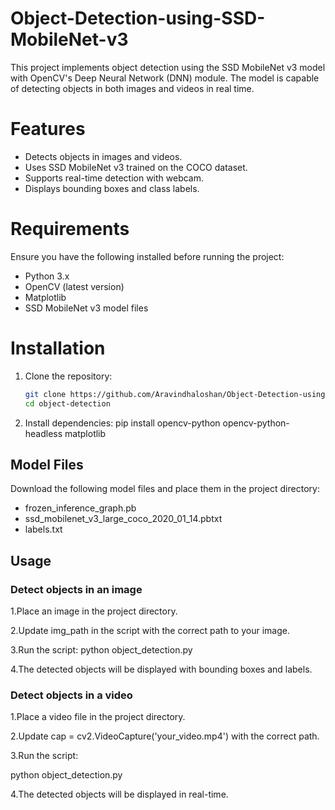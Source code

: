 # Object-Detection-using-SSD-MobileNet-v3
This project implements object detection using the SSD MobileNet v3 model with OpenCV's Deep Neural Network (DNN) module. The model is capable of detecting objects in both images and videos in real time.

# Features
- Detects objects in images and videos.
- Uses SSD MobileNet v3 trained on the COCO dataset.
- Supports real-time detection with webcam.
- Displays bounding boxes and class labels.

# Requirements
Ensure you have the following installed before running the project:

- Python 3.x
- OpenCV (latest version)
- Matplotlib
- SSD MobileNet v3 model files

# Installation

1. Clone the repository:
   ```bash
   git clone https://github.com/Aravindhaloshan/Object-Detection-using-SSD-MobileNet-v3.git
   cd object-detection

2. Install dependencies:
pip install opencv-python opencv-python-headless matplotlib


## Model Files

Download the following model files and place them in the project directory:

- frozen_inference_graph.pb
- ssd_mobilenet_v3_large_coco_2020_01_14.pbtxt
- labels.txt


## Usage

### Detect objects in an image

1.Place an image in the project directory.

2.Update img_path in the script with the correct path to your image.

3.Run the script:
python object_detection.py

4.The detected objects will be displayed with bounding boxes and labels.


### Detect objects in a video

1.Place a video file in the project directory.

2.Update cap = cv2.VideoCapture('your_video.mp4') with the correct path.

3.Run the script:

python object_detection.py

4.The detected objects will be displayed in real-time.



